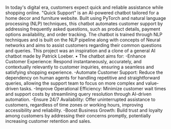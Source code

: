 In today's digital era, customers expect quick and reliable assistance while shopping online. "Quick Support" is an AI-powered chatbot tailored for a home decor and
furniture website. Built using PyTorch and natural language processing (NLP) techniques, this chatbot automates customer support by addressing frequently asked questions,
such as product details, payment options availability, and order tracking. The chatbot is trained through NLP techniques and is built on the NLP pipeline along with 
concepts of Neural networks and aims to assist customers regarding their common questions and queries. This project was an inspiration and a clone of a general AI 
chatbot made by Patrick Loeber. •
The chatbot aims for: -Enhance Customer Experience: Respond instantaneously, accurately, and contextually relevantly to customer inquiries, ensuring a seamless and satisfying shopping experience.
-Automate Customer Support: Reduce the dependency on human agents for handling repetitive and straightforward queries, allowing the support team to focus on more complex and value-driven tasks. 
-Improve Operational Efficiency: Minimize customer wait times and support costs by streamlining query resolution through AI-driven automation. 
-Ensure 24/7 Availability: Offer uninterrupted assistance to customers, regardless of time zones or working
hours, improving accessibility and reliability. 
-Boost Business Growth: Build trust and loyalty among customers by addressing their concerns promptly, potentially increasing customer retention and sales.
